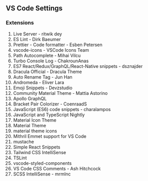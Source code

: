 ## VS Code Settings

### Extensions

1. Live Server - ritwik dey
2. ES Lint - Dirk Baeumer
3. Prettier - Code formatter - Esben Petersen
4. vscode-icons - VSCode Icons Team
5. Path Autocomplete - Mihai Vilcu
6. Turbo Console Log - ChakrounAnas
7. ES7 React/Redux/GraphQL/React-Native snippets - dsznajder
8. Dracula Official - Dracula Theme
9. Auto Rename Tag - Jun Han
10. Andromeda - Eliver Lara
11. Emoji Snippets - Devzstudio
12. Community Material Theme - Mattia Astorino
13. Apollo GraphQL 
14. Bracket Pair Colorizer - CoenraadS
15. JavaScript (ES6) code snippets - charalampos
16. JavaScript and TypeScript Nightly
17. Material Icon Theme
18. Material Theme
19. material theme icons
20. Mithril Emmet support for VS Code
21. mustache
22. Simple React Snippets
23. Tailwind CSS IntelliSense
24. TSLint
25. vscode-styled-components
26. VS Code CSS Comments - Ash Hitchcock
27. SCSS IntelliSense - mrmlnc



